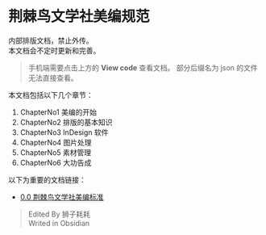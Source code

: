 # 荆棘鸟文学社美编规范

内部排版文档，禁止外传。  
本文档会不定时更新和完善。  

> 手机端需要点击上方的 **View code** 查看文档。
> 部分后缀名为 json 的文件无法直接查看。

本文档包括以下几个章节：
1. ChapterNo1 美编的开始
2. ChapterNo2 排版的基本知识
3. ChapterNo3 InDesign 软件
4. ChapterNo4 图片处理
5. ChapterNo5 素材管理
6. ChapterNo6 大功告成

以下为重要的文档链接：
- [0.0 荆棘鸟文学社美编标准](ChapterNo1%20美编的开始/0.0%20荆棘鸟文学社美编标准.md)

> Edited By 狮子耗耗  
> Writed in Obsidian  